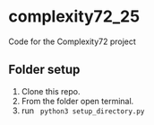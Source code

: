 # complexity72_25
Code for the Complexity72 project


## Folder setup
1. Clone this repo.
2. From the folder open terminal.
3. run ` python3 setup_directory.py`
